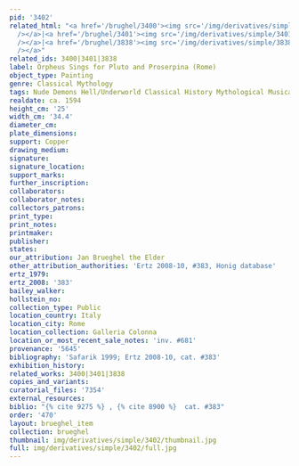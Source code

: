```yaml
---
pid: '3402'
related_html: "<a href='/brughel/3400'><img src='/img/derivatives/simple/3400/thumbnail.jpg'
  /></a>|<a href='/brughel/3401'><img src='/img/derivatives/simple/3401/thumbnail.jpg'
  /></a>|<a href='/brughel/3838'><img src='/img/derivatives/simple/3838/thumbnail.jpg'
  /></a>"
related_ids: 3400|3401|3838
label: Orpheus Sings for Pluto and Proserpina (Rome)
object_type: Painting
genre: Classical Mythology
tags: Nude Demons Hell/Underworld Classical History Mythological Musical_instruments
realdate: ca. 1594
height_cm: '25'
width_cm: '34.4'
diameter_cm: 
plate_dimensions: 
support: Copper
drawing_medium: 
signature: 
signature_location: 
support_marks: 
further_inscription: 
collaborators: 
collaborator_notes: 
collectors_patrons: 
print_type: 
print_notes: 
printmaker: 
publisher: 
states: 
our_attribution: Jan Brueghel the Elder
other_attribution_authorities: 'Ertz 2008-10, #383, Honig database'
ertz_1979: 
ertz_2008: '383'
bailey_walker: 
hollstein_no: 
collection_type: Public
location_country: Italy
location_city: Rome
location_collection: Galleria Colonna
location_or_most_recent_sale_notes: 'inv. #681'
provenance: '5645'
bibliography: 'Safarik 1999; Ertz 2008-10, cat. #383'
exhibition_history: 
related_works: 3400|3401|3838
copies_and_variants: 
curatorial_files: '7354'
external_resources: 
biblio: "{% cite 9275 %} , {% cite 8900 %}  cat. #383"
order: '470'
layout: brueghel_item
collection: brueghel
thumbnail: img/derivatives/simple/3402/thumbnail.jpg
full: img/derivatives/simple/3402/full.jpg
---
```

